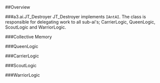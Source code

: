 ##Overview

###a3.ai.JT_Destroyer
JT_Destroyer implements `IAntAI`. The class is responsible for delegating work to all sub-ai's; CarrierLogic, QueenLogic, ScoutLogic and WarriorLogic.



###Collective Memory

###QueenLogic

###CarrierLogic

###ScoutLogic

###WarriorLogic   

